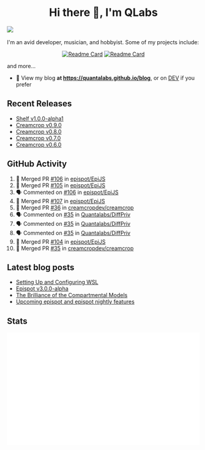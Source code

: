 <h1 align="center">Hi there 👋, I'm QLabs </h1>
<img src="https://i.ibb.co/mbr1j6p/Qlabs.png" width="1000px">

I'm an avid developer, musician, and hobbyist. Some of my projects include:
<p align='center'><a href="https://github.com/Quantalabs/EpiJS"><img src="https://github-readme-stats.vercel.app/api/pin/?username=epispot&amp;repo=EpiJS" alt="Readme Card"></a>
<a href="https://github.com/Quantalabs/NCOVDashboard"><img src="https://github-readme-stats.vercel.app/api/pin/?username=Quantalabs&amp;repo=NCOVDashboard" alt="Readme Card"></a></p>


and more...

- 📜 View my blog **at https://quantalabs.github.io/blog**, or on [DEV](https://dev.to/Quantalabs) if you prefer

## Recent Releases
- [Shelf v1.0.0-alpha1](https://github.com/ShelfDev/shelf/releases/tag/v1.0.0-alpha1)
- [Creamcrop v0.9.0](https://github.com/creamcropdev/creamcrop/releases/tag/v0.9.0)
- [Creamcrop v0.8.0](https://github.com/creamcropdev/creamcrop/releases/tag/v0.8.0)
- [Creamcrop v0.7.0](https://github.com/creamcropdev/creamcrop/releases/tag/v0.7.0)
- [Creamcrop v0.6.0](https://github.com/creamcropdev/creamcrop/releases/tag/v0.6.0)

## GitHub Activity
<!--START_SECTION:activity-->
1. 🎉 Merged PR [#106](https://github.com/epispot/EpiJS/pull/106) in [epispot/EpiJS](https://github.com/epispot/EpiJS)
2. 🎉 Merged PR [#105](https://github.com/epispot/EpiJS/pull/105) in [epispot/EpiJS](https://github.com/epispot/EpiJS)
3. 🗣 Commented on [#106](https://github.com/epispot/EpiJS/issues/106) in [epispot/EpiJS](https://github.com/epispot/EpiJS)
4. 🎉 Merged PR [#107](https://github.com/epispot/EpiJS/pull/107) in [epispot/EpiJS](https://github.com/epispot/EpiJS)
5. 🎉 Merged PR [#36](https://github.com/creamcropdev/creamcrop/pull/36) in [creamcropdev/creamcrop](https://github.com/creamcropdev/creamcrop)
6. 🗣 Commented on [#35](https://github.com/Quantalabs/DiffPriv/issues/35) in [Quantalabs/DiffPriv](https://github.com/Quantalabs/DiffPriv)
7. 🗣 Commented on [#35](https://github.com/Quantalabs/DiffPriv/issues/35) in [Quantalabs/DiffPriv](https://github.com/Quantalabs/DiffPriv)
8. 🗣 Commented on [#35](https://github.com/Quantalabs/DiffPriv/issues/35) in [Quantalabs/DiffPriv](https://github.com/Quantalabs/DiffPriv)
9. 🎉 Merged PR [#104](https://github.com/epispot/EpiJS/pull/104) in [epispot/EpiJS](https://github.com/epispot/EpiJS)
10. 🎉 Merged PR [#35](https://github.com/creamcropdev/creamcrop/pull/35) in [creamcropdev/creamcrop](https://github.com/creamcropdev/creamcrop)
<!--END_SECTION:activity-->

## Latest blog posts
<!-- BLOG-POST-LIST:START -->
- [Setting Up and Configuring WSL](https://dev.to/quantalabs/setting-up-and-configuring-wsl-392c)
- [Epispot v3.0.0-alpha](https://dev.to/epispot/epispot-v3-0-0-alpha-5heh)
- [The Brilliance of the Compartmental Models](https://dev.to/quantalabs/the-brilliance-of-the-compartmental-models-1j99)
- [Upcoming epispot and epispot nightly features](https://dev.to/epispot/upcoming-epispot-and-epispot-nightly-features-52ep)
<!-- BLOG-POST-LIST:END -->


## Stats
<p align="center"><img src="https://github.com/Quantalabs/github-stats/raw/master/generated/languages.svg" alt="Language Stats"><br>


